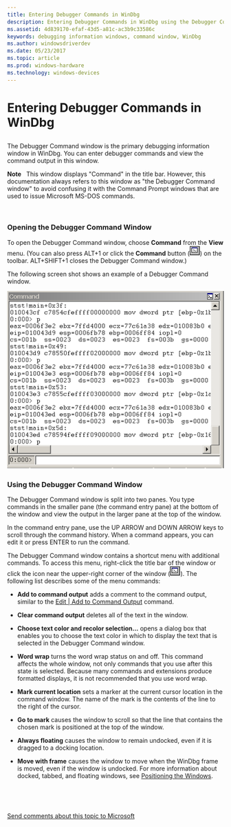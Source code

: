 ```yaml
---
title: Entering Debugger Commands in WinDbg
description: Entering Debugger Commands in WinDbg using the Debugger Command window 
ms.assetid: 4d839170-efaf-43d5-a81c-ac3b9c33586c
keywords: debugging information windows, command window, WinDbg
ms.author: windowsdriverdev
ms.date: 05/23/2017
ms.topic: article
ms.prod: windows-hardware
ms.technology: windows-devices
---
```


# Entering Debugger Commands in WinDbg


## <span id="ddk_debugger_command_window_dbg"></span><span id="DDK_DEBUGGER_COMMAND_WINDOW_DBG"></span>


The Debugger Command window is the primary debugging information window in WinDbg. You can enter debugger commands and view the command output in this window.

**Note**   This window displays "Command" in the title bar. However, this documentation always refers to this window as "the Debugger Command window" to avoid confusing it with the Command Prompt windows that are used to issue Microsoft MS-DOS commands.

 

### <span id="opening_the_debugger_command_window"></span><span id="OPENING_THE_DEBUGGER_COMMAND_WINDOW"></span>Opening the Debugger Command Window

To open the Debugger Command window, choose **Command** from the **View** menu. (You can also press ALT+1 or click the **Command** button (![screen shot of the debugger command window button](images/tbcmd.png)) on the toolbar. ALT+SHIFT+1 closes the Debugger Command window.)

The following screen shot shows an example of a Debugger Command window.

![screen shot of an example of a debugger command window](images/window-command.png)

### <span id="using_the_debugger_command_window"></span><span id="USING_THE_DEBUGGER_COMMAND_WINDOW"></span>Using the Debugger Command Window

The Debugger Command window is split into two panes. You type commands in the smaller pane (the command entry pane) at the bottom of the window and view the output in the larger pane at the top of the window.

In the command entry pane, use the UP ARROW and DOWN ARROW keys to scroll through the command history. When a command appears, you can edit it or press ENTER to run the command.

The Debugger Command window contains a shortcut menu with additional commands. To access this menu, right-click the title bar of the window or click the icon near the upper-right corner of the window (![screen shot of the button for accessing the debugger command window toolbar shortcut menu ](images/tbcmd.png)). The following list describes some of the menu commands:

-   **Add to command output** adds a comment to the command output, similar to the [Edit | Add to Command Output](edit---add-to-command-output.md) command.

-   **Clear command output** deletes all of the text in the window.

-   **Choose text color and recolor selection...** opens a dialog box that enables you to choose the text color in which to display the text that is selected in the Debugger Command window.

-   **Word wrap** turns the word wrap status on and off. This command affects the whole window, not only commands that you use after this state is selected. Because many commands and extensions produce formatted displays, it is not recommended that you use word wrap.

-   **Mark current location** sets a marker at the current cursor location in the command window. The name of the mark is the contents of the line to the right of the cursor.

-   **Go to mark** causes the window to scroll so that the line that contains the chosen mark is positioned at the top of the window.

-   **Always floating** causes the window to remain undocked, even if it is dragged to a docking location.

-   **Move with frame** causes the window to move when the WinDbg frame is moved, even if the window is undocked. For more information about docked, tabbed, and floating windows, see [Positioning the Windows](positioning-the-windows.md).

 

 

[Send comments about this topic to Microsoft](mailto:wsddocfb@microsoft.com?subject=Documentation%20feedback%20[debugger\debugger]:%20Entering%20Debugger%20Commands%20in%20WinDbg%20%20RELEASE:%20%285/15/2017%29&body=%0A%0APRIVACY%20STATEMENT%0A%0AWe%20use%20your%20feedback%20to%20improve%20the%20documentation.%20We%20don't%20use%20your%20email%20address%20for%20any%20other%20purpose,%20and%20we'll%20remove%20your%20email%20address%20from%20our%20system%20after%20the%20issue%20that%20you're%20reporting%20is%20fixed.%20While%20we're%20working%20to%20fix%20this%20issue,%20we%20might%20send%20you%20an%20email%20message%20to%20ask%20for%20more%20info.%20Later,%20we%20might%20also%20send%20you%20an%20email%20message%20to%20let%20you%20know%20that%20we've%20addressed%20your%20feedback.%0A%0AFor%20more%20info%20about%20Microsoft's%20privacy%20policy,%20see%20http://privacy.microsoft.com/default.aspx. "Send comments about this topic to Microsoft")




